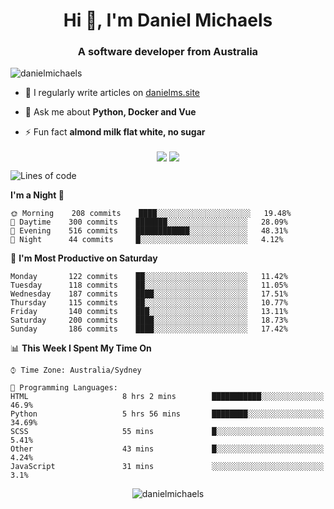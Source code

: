 <h1 align="center">Hi 👋, I'm Daniel Michaels</h1>
<h3 align="center">A software developer from Australia</h3>
<p align="left"> <img src="https://komarev.com/ghpvc/?username=danielmichaels" alt="danielmichaels" /> </p>

- 📝 I regularly write articles on [danielms.site](https://danielms.site)

- 💬 Ask me about **Python, Docker and Vue**

- ⚡ Fun fact **almond milk flat white, no sugar**

<p align="center">
<a href="https://twitter.com/dansult" target="_blank"><img align="center" src="https://img.shields.io/badge/twitter-%231DA1F2.svg?&style=for-the-badge&logo=twitter&logoColor=white"></a>
<a href="https://linkedin.com/in/daniel-michaels" target="_blank"><img align="center" src="https://img.shields.io/badge/linkedin-%230077B5.svg?&style=for-the-badge&logo=linkedin&logoColor=white"></a>
</p>

<!--START_SECTION:waka-->
![Lines of code](https://img.shields.io/badge/From%20Hello%20World%20I%27ve%20Written-373330%20lines%20of%20code-blue)

**I'm a Night 🦉** 

```text
🌞 Morning    208 commits    ████░░░░░░░░░░░░░░░░░░░░░   19.48% 
🌆 Daytime    300 commits    ███████░░░░░░░░░░░░░░░░░░   28.09% 
🌃 Evening    516 commits    ████████████░░░░░░░░░░░░░   48.31% 
🌙 Night      44 commits     █░░░░░░░░░░░░░░░░░░░░░░░░   4.12%

```
📅 **I'm Most Productive on Saturday** 

```text
Monday       122 commits    ██░░░░░░░░░░░░░░░░░░░░░░░   11.42% 
Tuesday      118 commits    ██░░░░░░░░░░░░░░░░░░░░░░░   11.05% 
Wednesday    187 commits    ████░░░░░░░░░░░░░░░░░░░░░   17.51% 
Thursday     115 commits    ██░░░░░░░░░░░░░░░░░░░░░░░   10.77% 
Friday       140 commits    ███░░░░░░░░░░░░░░░░░░░░░░   13.11% 
Saturday     200 commits    ████░░░░░░░░░░░░░░░░░░░░░   18.73% 
Sunday       186 commits    ████░░░░░░░░░░░░░░░░░░░░░   17.42%

```


📊 **This Week I Spent My Time On** 

```text
⌚︎ Time Zone: Australia/Sydney

💬 Programming Languages: 
HTML                     8 hrs 2 mins        ███████████░░░░░░░░░░░░░░   46.9% 
Python                   5 hrs 56 mins       ████████░░░░░░░░░░░░░░░░░   34.69% 
SCSS                     55 mins             █░░░░░░░░░░░░░░░░░░░░░░░░   5.41% 
Other                    43 mins             █░░░░░░░░░░░░░░░░░░░░░░░░   4.24% 
JavaScript               31 mins             ░░░░░░░░░░░░░░░░░░░░░░░░░   3.1%

```


<!--END_SECTION:waka-->

<p align="center"> <img src="https://github-readme-stats.vercel.app/api?username=danielmichaels&show_icons=true" alt="danielmichaels" /> </p>

